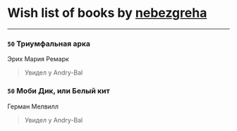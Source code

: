 # Wish list of books by [nebezgreha](http://vk.com/id151427089)
---

### `50` Триумфальная арка
Эрих Мария Ремарк
> Увидел у Andry-Bal

### `50` Моби Дик, или Белый кит
Герман Мелвилл
> Увидел у Andry-Bal

